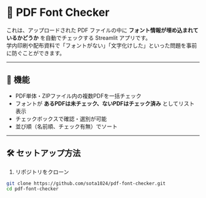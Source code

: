 # 📄 PDF Font Checker

これは、アップロードされた PDF ファイルの中に **フォント情報が埋め込まれているかどうか** を自動でチェックする Streamlit アプリです。  
学内印刷や配布資料で「フォントがない」「文字化けした」といった問題を事前に防ぐことができます。

---

## 🚀 機能

- PDF単体・ZIPファイル内の複数PDFを一括チェック
- フォントが **あるPDFは未チェック、ないPDFはチェック済み** としてリスト表示
- チェックボックスで確認・選別が可能
- 並び順（名前順、チェック有無）でソート

---

## 🛠 セットアップ方法

1. リポジトリをクローン

```bash
git clone https://github.com/sota1024/pdf-font-checker.git
cd pdf-font-checker

